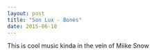 ```yaml
---
layout: post
title: "Son Lux - Bones"
date: 2015-06-18
---
```


This is cool music kinda in the vein of Miike Snow
